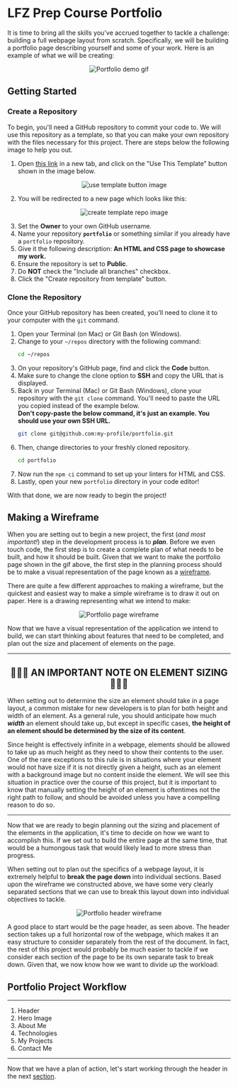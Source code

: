 # LFZ Prep Course Portfolio

It is time to bring all the skills you've accrued together to tackle a challenge: building a full webpage layout from scratch. Specifically, we will be building a portfolio page describing yourself and some of your work. Here is an example of what we will be creating:

<p align="center">
  <img src="assets/readme_assets/complete-project.gif" alt="Portfolio demo gif">
</p>

## Getting Started

### Create a Repository

To begin, you'll need a GitHub repository to commit your code to. We will use this repository as a template, so that you can make your own repository with the files necessary for this project. There are steps below the following image to help you out.

1. Open [this link](https://github.com/Learning-Fuze/lfz-prep-portfolio) in a new tab, and click on the "Use This Template" button shown in the image below.
    <p align="center">
      <img src="assets/readme_assets/use-template.png" alt="use template button image">
    </p>
1. You will be redirected to a new page which looks like this:
    <p align="center">
      <img src="assets/readme_assets/create-template-repo.png" alt="create template repo image">
    </p>
1. Set the **Owner** to your own GitHub username.
1. Name your repository **`portfolio`** or something similar if you already have a `portfolio` repository.
1. Give it the following description: **An HTML and CSS page to showcase my work.**
1. Ensure the repository is set to **Public**.
1. Do **NOT** check the "Include all branches" checkbox.
1. Click the "Create repository from template" button.

### Clone the Repository

Once your GitHub repository has been created, you'll need to clone it to your computer with the `git` command.

1. Open your Terminal (on Mac) or Git Bash (on Windows).
1. Change to your `~/repos` directory with the following command:
    ```bash
    cd ~/repos
    ```
1. On your repository's GitHub page, find and click the **Code** button.
1. Make sure to change the clone option to **SSH** and copy the URL that is displayed.
1. Back in your Terminal (Mac) or Git Bash (Windows), clone your repository with the `git clone` command. You'll need to paste the URL you copied instead of the example below.<br>
    **Don't copy-paste the below command, it's just an example. You should use your own SSH URL.**
    ```bash
    git clone git@github.com:my-profile/portfolio.git
    ```
1. Then, change directories to your freshly cloned repository.
    ```bash
    cd portfolio
    ```
1. Now run the `npm ci` command to set up your linters for HTML and CSS.
1. Lastly, open your new `portfolio` directory in your code editor!

With that done, we are now ready to begin the project!

## Making a Wireframe

When you are setting out to begin a new project, the first (*and most important!*) step in the development process is to ___plan___. Before we even touch code, the first step is to create a complete plan of what needs to be built, and how it should be built. Given that we want to make the portfolio page shown in the gif above, the first step in the planning process should be to make a visual representation of the page known as a [wireframe](https://en.wikipedia.org/wiki/Website_wireframe).

There are quite a few different approaches to making a wireframe, but the quickest and easiest way to make a simple wireframe is to draw it out on paper. Here is a drawing representing what we intend to make:

<p align="center">
  <img src="assets/readme_assets/wireframe.jpg" alt="Portfolio page wireframe">
</p>

Now that we have a visual representation of the application we intend to build, we can start thinking about features that need to be completed, and plan out the size and placement of elements on the page.


---
## <div align="center">🚨🚨🚨 **AN IMPORTANT NOTE ON ELEMENT SIZING** 🚨🚨🚨</div>

When setting out to determine the size an element should take in a page layout, a common mistake for new developers is to plan for both height and width of an element. As a general rule, you should anticipate how much ___width___ an element should take up, but except in specific cases, __the height of an element should be determined by the size of its content__.

Since height is effectively infinite in a webpage, elements should be allowed to take up as much height as they need to show their contents to the user. One of the rare exceptions to this rule is in situations where your element would not have size if it is not directly given a height, such as an element with a background image but no content inside the element. We will see this situation in practice over the course of this project, but it is important to know that manually setting the height of an element is oftentimes not the right path to follow, and should be avoided unless you have a compelling reason to do so.

---

Now that we are ready to begin planning out the sizing and placement of the elements in the application, it's time to decide on how we want to accomplish this. If we set out to build the entire page at the same time, that would be a humongous task that would likely lead to more stress than progress.

When setting out to plan out the specifics of a webpage layout, it is extremely helpful to **break the page down** into individual sections. Based upon the wireframe we constructed above, we have some very clearly separated sections that we can use to break this layout down into individual objectives to tackle.

<p align="center">
  <img src="assets/readme_assets/header.png" alt="Portfolio header wireframe">
</p>

A good place to start would be the page header, as seen above. The header section takes up a full horizontal row of the webpage, which makes it an easy structure to consider separately from the rest of the document. In fact, the rest of this project would probably be much easier to tackle if we consider each section of the page to be its own separate task to break down. Given that, we now know how we want to divide up the workload:

## Portfolio Project Workflow
___
1. Header
1. Hero Image
1. About Me
1. Technologies
1. My Projects
1. Contact Me

___

Now that we have a plan of action, let's start working through the header in the next [section](HEADER.md).
